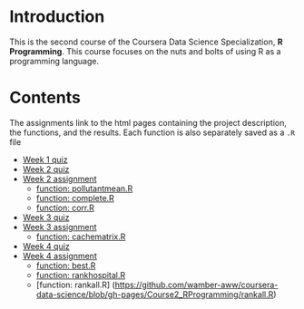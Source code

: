 # Introduction

This is the second course of the Coursera Data Science Specialization, **R Programming**. This course focuses on the nuts and bolts of using R as a programming language.

# Contents

The assignments link to the html pages containing the project description, the functions, and the results. Each function is also separately saved as a `.R` file

- [Week 1 quiz](https://wamber-aww.github.io/coursera-data-science/Course2_RProgramming/W1Quiz.html)  
- [Week 2 quiz](https://wamber-aww.github.io/coursera-data-science/Course2_RProgramming/W2Quiz.html)  
- [Week 2 assignment](https://wamber-aww.github.io/coursera-data-science/Course2_RProgramming/W2Hw.html)  
    - [function: pollutantmean.R](https://github.com/wamber-aww/coursera-data-science/blob/gh-pages/Course2_RProgramming/pollutantmean.R)  
    - [function: complete.R](https://github.com/wamber-aww/coursera-data-science/blob/gh-pages/Course2_RProgramming/complete.R)
    - [function: corr.R](https://github.com/wamber-aww/coursera-data-science/blob/gh-pages/Course2_RProgramming/corr.R)
- [Week 3 quiz](https://wamber-aww.github.io/coursera-data-science/Course2_RProgramming/W3Quiz.html)  
- [Week 3 assignment](https://wamber-aww.github.io/coursera-data-science/Course2_RProgramming/W3Hw.html) 
    - [function: cachematrix.R](https://github.com/wamber-aww/coursera-data-science/blob/gh-pages/Course2_RProgramming/cachematrix.R) 
- [Week 4 quiz](https://wamber-aww.github.io/coursera-data-science/Course2_RProgramming/W4Quiz.html)  
- [Week 4 assignment](https://wamber-aww.github.io/coursera-data-science/Course2_RProgramming/W4Hw.html) 
    - [function: best.R](https://github.com/wamber-aww/coursera-data-science/blob/gh-pages/Course2_RProgramming/best.R)
    - [function: rankhospital.R](https://github.com/wamber-aww/coursera-data-science/blob/gh-pages/Course2_RProgramming/rankhospital.R)
    - [function: rankall.R] (https://github.com/wamber-aww/coursera-data-science/blob/gh-pages/Course2_RProgramming/rankall.R)
